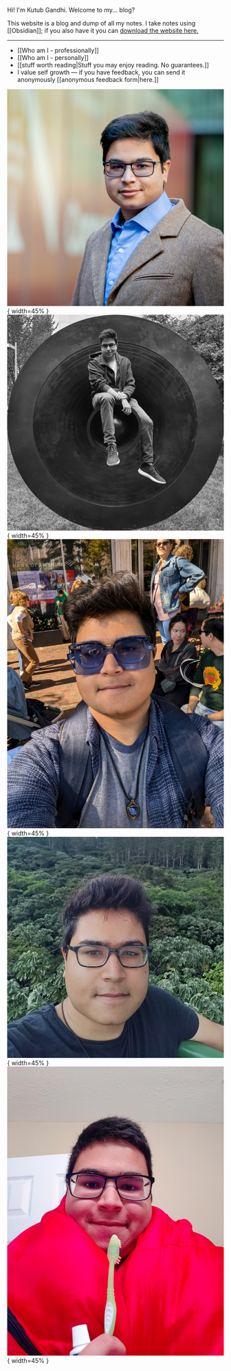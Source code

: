 Hi! I'm Kutub Gandhi. Welcome to my... blog?

This website is a blog and dump of all my notes. I take notes using [[Obsidian]]; if you also have it you can [download the website here.](https://github.com/kksgandhi/personal_site)

--------------

 - [[Who am I - professionally]]
 - [[Who am I - personally]]
 - [[stuff worth reading|Stuff you may enjoy reading. No guarantees.]]
 - I value self growth — if you have feedback, you can send it anonymously [[anonymous feedback form|here.]]

![A professional photo of Kutub](./static/itsme/linderpix-NU-KCCS-24791-web_cropped.jpg){ width=45% } ![A black and white photo of Kutub](./static/itsme/shield_cropped_filesize_notop.jpg){ width=45% } ![A photo of Kutub with sunglasses](./static/itsme/blue_sunglasses.jpg){ width=45% } ![A photo of Kutub in front of a tree](./static/itsme/smokin_cropped.jpg){ width=45% } ![A photo of Kutub holding a toothbrush](./static/itsme/toothbrush_tub.jpg){ width=45% }
